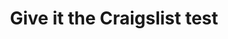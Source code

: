 ---
layout: bookmark
title: Give it the Craigslist test
tags:
  - Bookmarks
  - Design
created: '2023-05-03T06:11:15.606Z'
link: https://ericaheinz.com/notes/give-it-the-craigslist-test/
id: 567330199
excerpt: >-
  All the AI design hype got me twitching enough to write about the business
  risks of working so high-fidelity so fast.
image: http://ericaheinz.com/uploads/4D-Thinking-Kit.png
---